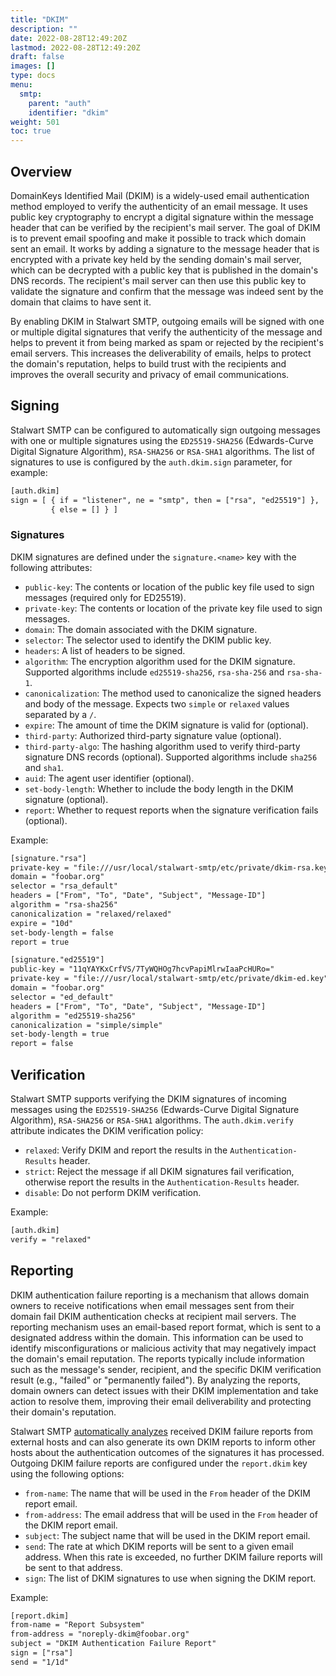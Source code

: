 ```yaml
---
title: "DKIM"
description: ""
date: 2022-08-28T12:49:20Z
lastmod: 2022-08-28T12:49:20Z
draft: false
images: []
type: docs
menu:
  smtp:
    parent: "auth"
    identifier: "dkim"
weight: 501
toc: true
---
```


## Overview

DomainKeys Identified Mail (DKIM) is a widely-used email authentication method employed to verify the authenticity of an email message. It uses public key cryptography to encrypt a digital signature within the message header that can be verified by the recipient's mail server. The goal of DKIM is to prevent email spoofing and make it possible to track which domain sent an email. It works by adding a signature to the message header that is encrypted with a private key held by the sending domain's mail server, which can be decrypted with a public key that is published in the domain's DNS records. The recipient's mail server can then use this public key to validate the signature and confirm that the message was indeed sent by the domain that claims to have sent it.

By enabling DKIM in Stalwart SMTP, outgoing emails will be signed with one or multiple digital signatures that verify the authenticity of the message and helps to prevent it from being marked as spam or rejected by the recipient's email servers. This increases the deliverability of emails, helps to protect the domain's reputation, helps to build trust with the recipients and improves the overall security and privacy of email communications.

## Signing

Stalwart SMTP can be configured to automatically sign outgoing messages with one or multiple signatures using the `ED25519-SHA256` (Edwards-Curve Digital Signature Algorithm), `RSA-SHA256` or `RSA-SHA1` algorithms. The list of signatures to use is configured by the `auth.dkim.sign` parameter, for example:

```txt
[auth.dkim]
sign = [ { if = "listener", ne = "smtp", then = ["rsa", "ed25519"] }, 
         { else = [] } ]
```

### Signatures

DKIM signatures are defined under the `signature.<name>` key with the following attributes:

- `public-key`: The contents or location of the public key file used to sign messages (required only for ED25519).
- `private-key`: The contents or location of the private key file used to sign messages.
- `domain`: The domain associated with the DKIM signature.
- `selector`: The selector used to identify the DKIM public key.
- `headers`: A list of headers to be signed.
- `algorithm`: The encryption algorithm used for the DKIM signature. Supported algorithms include `ed25519-sha256`, `rsa-sha-256` and `rsa-sha-1`.
- `canonicalization`: The method used to canonicalize the signed headers and body of the message. Expects two `simple` or `relaxed` values separated by a `/`.
- `expire`: The amount of time the DKIM signature is valid for (optional).
- `third-party`: Authorized third-party signature value (optional).
- `third-party-algo`: The hashing algorithm used to verify third-party signature DNS records (optional). Supported algorithms include `sha256` and `sha1`.
- `auid`: The agent user identifier (optional).
- `set-body-length`: Whether to include the body length in the DKIM signature (optional).
- `report`: Whether to request reports when the signature verification fails (optional).

Example:

```txt
[signature."rsa"]
private-key = "file:///usr/local/stalwart-smtp/etc/private/dkim-rsa.key"
domain = "foobar.org"
selector = "rsa_default"
headers = ["From", "To", "Date", "Subject", "Message-ID"]
algorithm = "rsa-sha256"
canonicalization = "relaxed/relaxed"
expire = "10d"
set-body-length = false
report = true

[signature."ed25519"]
public-key = "11qYAYKxCrfVS/7TyWQHOg7hcvPapiMlrwIaaPcHURo="
private-key = "file:///usr/local/stalwart-smtp/etc/private/dkim-ed.key"
domain = "foobar.org"
selector = "ed_default"
headers = ["From", "To", "Date", "Subject", "Message-ID"]
algorithm = "ed25519-sha256"
canonicalization = "simple/simple"
set-body-length = true
report = false
```

## Verification

Stalwart SMTP supports verifying the DKIM signatures of incoming messages using the `ED25519-SHA256` (Edwards-Curve Digital Signature Algorithm), `RSA-SHA256` or `RSA-SHA1` algorithms. The `auth.dkim.verify` attribute indicates the DKIM verification policy:

- `relaxed`: Verify DKIM and report the results in the `Authentication-Results` header.
- `strict`: Reject the message if all DKIM signatures fail verification, otherwise report the results in the `Authentication-Results` header.
- `disable`: Do not perform DKIM verification.

Example:

```txt
[auth.dkim]
verify = "relaxed"
```

## Reporting

DKIM authentication failure reporting is a mechanism that allows domain owners to receive notifications when email messages sent from their domain fail DKIM authentication checks at recipient mail servers. The reporting mechanism uses an email-based report format, which is sent to a designated address within the domain. This information can be used to identify misconfigurations or malicious activity that may negatively impact the domain's email reputation. The reports typically include information such as the message's sender, recipient, and the specific DKIM verification result (e.g., "failed" or "permanently failed"). By analyzing the reports, domain owners can detect issues with their DKIM implementation and take action to resolve them, improving their email deliverability and protecting their domain's reputation.

Stalwart SMTP [automatically analyzes](/smtp/auth/reports) received DKIM failure reports from external hosts and can also generate its own DKIM reports to inform other hosts about the authentication outcomes of the signatures it has processed. Outgoing DKIM failure reports are configured under the `report.dkim` key using the following options:

- `from-name`: The name that will be used in the `From` header of the DKIM report email.
- `from-address`: The email address that will be used in the `From` header of the DKIM report email.
- `subject`: The subject name that will be used in the DKIM report email.
- `send`: The rate at which DKIM reports will be sent to a given email address. When this rate is exceeded, no further DKIM failure reports will be sent to that address.
- `sign`: The list of DKIM signatures to use when signing the DKIM report. 

Example:

```txt
[report.dkim]
from-name = "Report Subsystem"
from-address = "noreply-dkim@foobar.org"
subject = "DKIM Authentication Failure Report"
sign = ["rsa"]
send = "1/1d"
```
